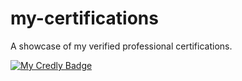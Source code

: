 # my-certifications
A showcase of my verified professional certifications.

[![My Credly Badge](https://images.credly.com/size/340x340/images/3a12ef20-6eca-417a-b1c5-5674bb07724c/image.png)](https://www.credly.com/badges/3a12ef20-6eca-417a-b1c5-5674bb07724c/public_url)

